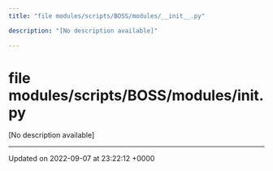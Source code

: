 ```yaml
---
title: "file modules/scripts/BOSS/modules/__init__.py"

description: "[No description available]"

---
```


# file modules/scripts/BOSS/modules/__init__.py

[No description available]






-------------------------------

Updated on 2022-09-07 at 23:22:12 +0000
